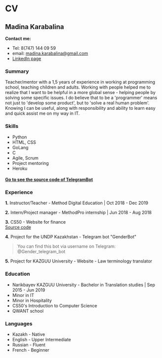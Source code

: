 # CV #  

## Madina Karabalina ##  

**Contact me:**  

  * Tel: 8(747) 144 09 59
  * email: madina.karabalina@gmail.com
  * [LinkedIn page](https://www.linkedin.com/in/madina-karabalina-629891154/)  
 
### Summary ###  

Teacher/mentor with a 1,5 years of experience in working at programming school, teaching children and adults. Working with people helped me to realize that I want to be helpful in a more global sense - helping people by solving some specific issues. I do believe that to be a 'programmer' means not just to 'develop some product', but to 'solve a real human problem'. Knowing I can be useful, along with responsibility and ability to learn easy and quick assist me on my way in IT.

### Skills ###  

* Python
* HTML, CSS
* GoLang
* C
* Agile, Scrum
* Project mentoring  
* Heroku

#### [Go to see the source code of TelegramBot](https://github.com/maddisson1/telegrambot) ####  

### Experience ###   

**1.** Instructor/Teacher - Method Digital Education | Oct 2018 - Dec 2019  


**2.** Intern/Project manager - MethodPro internship | Jun 2018 - Aug 2018  


**3.** CS50 - Website for finance  
[Source code](https://github.com/maddisson1/cs50x-finance)  


**4.** Project for the UNDP Kazakhstan - Telegram bot "GenderBot"  
 > You can find this bot via username on Telegram: @Gender_telegram_bot  
 
 
**5.** Project for KAZGUU University - Website - Law terminology translator  
 
 
### Education ###  

* Narikbayev KAZGUU University - Bachelor in Translation studies | Sep 2015 - Jun 2019  
* Minor in IT  
* Minor in Hospitality  
* CS50's Introduction to Computer Science 
* QWANT school  
 
### Languages ###  

* Kazakh - Native
* English - Upper Intermediate  
* Russian - Fluent  
* French - Beginner  


